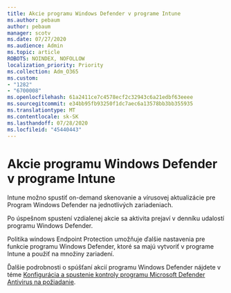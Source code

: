 ```yaml
---
title: Akcie programu Windows Defender v programe Intune
ms.author: pebaum
author: pebaum
manager: scotv
ms.date: 07/27/2020
ms.audience: Admin
ms.topic: article
ROBOTS: NOINDEX, NOFOLLOW
localization_priority: Priority
ms.collection: Adm_O365
ms.custom:
- "1282"
- "6700008"
ms.openlocfilehash: 61a2411ce7c4578ecf2c32943c6a21edbf63eeee
ms.sourcegitcommit: e34bb95fb93250f1dc7aec6a13578bb3bb355935
ms.translationtype: MT
ms.contentlocale: sk-SK
ms.lasthandoff: 07/28/2020
ms.locfileid: "45440443"
---
```

# <a name="windows-defender-actions-in-intune"></a>Akcie programu Windows Defender v programe Intune

Intune možno spustiť on-demand skenovanie a vírusovej aktualizácie pre Program Windows Defender na jednotlivých zariadeniach.

Po úspešnom spustení vzdialenej akcie sa aktivita prejaví v denníku udalostí programu Windows Defender.

Politika windows Endpoint Protection umožňuje ďalšie nastavenia pre funkcie programu Windows Defender, ktoré sa majú vytvoriť v programe Intune a použiť na množiny zariadení.

Ďalšie podrobnosti o spúšťaní akcií programu Windows Defender nájdete v téme [Konfigurácia a spustenie kontroly programu Microsoft Defender Antivirus na požiadanie](https://docs.microsoft.com/windows/security/threat-protection/windows-defender-antivirus/run-scan-windows-defender-antivirus).
